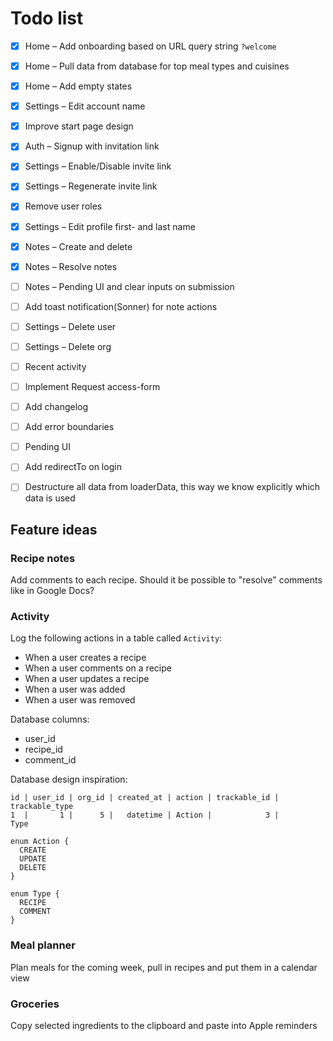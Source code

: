 # Todo list

- [x] Home – Add onboarding based on URL query string `?welcome`
- [x] Home – Pull data from database for top meal types and cuisines
- [x] Home – Add empty states
- [x] Settings – Edit account name
- [x] Improve start page design
- [x] Auth – Signup with invitation link
- [x] Settings – Enable/Disable invite link
- [x] Settings – Regenerate invite link
- [x] Remove user roles
- [x] Settings – Edit profile first- and last name
- [x] Notes – Create and delete
- [x] Notes – Resolve notes
- [ ] Notes – Pending UI and clear inputs on submission
- [ ] Add toast notification(Sonner) for note actions
- [ ] Settings – Delete user
- [ ] Settings – Delete org
- [ ] Recent activity
- [ ] Implement Request access-form
- [ ] Add changelog
- [ ] Add error boundaries
- [ ] Pending UI
- [ ] Add redirectTo on login
- [ ] Destructure all data from loaderData, this way we know explicitly which data is used


## Feature ideas

### Recipe notes

Add comments to each recipe. Should it be possible to "resolve" comments like in Google Docs?


### Activity

Log the following actions in a table called `Activity`:

* When a user creates a recipe
* When a user comments on a recipe
* When a user updates a recipe
* When a user was added
* When a user was removed

Database columns:

* user_id
* recipe_id
* comment_id

Database design inspiration:

```
id | user_id | org_id | created_at | action | trackable_id | trackable_type
1  |       1 |      5 |   datetime | Action |            3 |         Type

enum Action {
  CREATE
  UPDATE
  DELETE
}

enum Type {
  RECIPE
  COMMENT
}
```


### Meal planner

Plan meals for the coming week, pull in recipes and put them in a calendar view


### Groceries

Copy selected ingredients to the clipboard and paste into Apple reminders